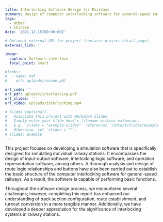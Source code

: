 ```yaml
---
title: Interlocking Software Design for Railways 
summary: Design of computer interlocking software for general-speed railways using C++
tags:
  - Other
  - Chinese
date: '2021-12-15T00:00:00Z'

# Optional external URL for project (replaces project detail page).
external_link: ''

image:
  caption: Software interface
  focal_point: Smart

#links:
#  - name: Pdf
#    url: uploads/resume.pdf

url_code: ''
url_pdf: uploads/interlocking.pdf
url_slides: ''
url_video: uploads/interlocking.mp4

# Slides (optional).
#   Associate this project with Markdown slides.
#   Simply enter your slide deck's filename without extension.
#   E.g. `slides = "example-slides"` references `content/slides/example-slides.md`.
#   Otherwise, set `slides = ""`.
# slides: example
---
```


This project focuses on developing a simulation software that is specifically designed for simulating individual railway stations. It encompasses the design of input-output software, interlocking logic software, and operation representation software, among others. A thorough analysis and design of route logic relationships and buttons have also been carried out to establish the basic structure of the computer interlocking software for general-speed railways. As a result, the software is capable of performing basic functions. 


Throughout the software design process, we encountered several challenges; however, completing this report has enhanced our understanding of track section configuration, route establishment, and turnout conversion in a more tangible manner. Additionally, we have developed a deeper appreciation for the significance of interlocking systems in railway stations.